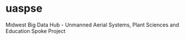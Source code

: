 # uaspse
Midwest Big Data Hub - Unmanned Aerial Systems, Plant Sciences and Education Spoke Project
